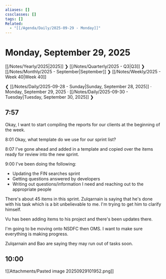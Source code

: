```yaml
---
aliases: []
cssclasses: []
tags: []
Related:
  - "[[/Agenda/Daily/2025-09-29 - Monday]]"
---
```

# Monday, September 29, 2025

[[/Notes/Yearly/2025|2025]] ❯ [[/Notes/Quarterly/2025 - Q3|Q3]] ❯ [[/Notes/Monthly/2025 - September|September]] ❯ [[/Notes/Weekly/2025 - Week 40|Week 40]]

❮ [[/Notes/Daily/2025-09-28 - Sunday|Sunday, September 28, 2025]] · Monday, September 29, 2025 · [[/Notes/Daily/2025-09-30 - Tuesday|Tuesday, September 30, 2025]] ❯


## 7:57

Okay, I want to start compiling the reports for our clients at the beginning of the week.

<time>8:01</time>
Okay, what template do we use for our sprint list?

<time>8:07</time>
I've gone ahead and added in a template and copied over the items ready for review into the new sprint.

<time>9:00</time>
I've been doing the following:

- Updating the FIN searches sprint
- Getting questions answered by developers
- Writing out questions/information I need and reaching out to the appropriate people

There's about 45 items in this sprint. Zulqarnain is saying that he's done with his task which is a bit unbelievable to me. I'm trying to get him to clarify himself.

Vu has been adding items to his project and there's been updates there.

I'm going to be moving onto NSDFC then OMS. I want to make sure everything is making progress.

Zulqarnain and Bao are saying they may run out of tasks soon.

## 10:00

![[Attachments/Pasted image 20250929101952.png]]